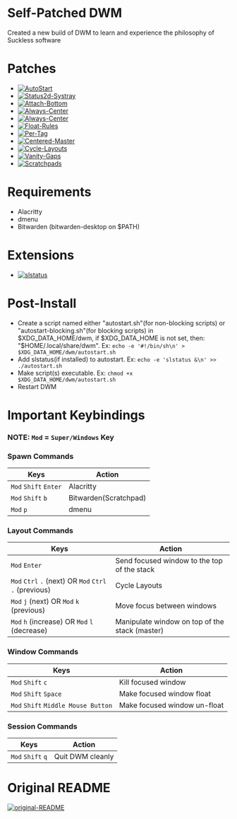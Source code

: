 # Self-Patched DWM
Created a new build of DWM to learn and experience the philosophy of Suckless software

# Patches
- [![AutoStart](https://img.shields.io/badge/DWM-AutoStart-blue)](https://dwm.suckless.org/patches/autostart/)
- [![Status2d-Systray](https://img.shields.io/badge/DWM-Status2D(With%20System%20Tray)-blue)](https://dwm.suckless.org/patches/status2d/)
- [![Attach-Bottom](https://img.shields.io/badge/DWM-Attach%20Bottom-blue)](https://dwm.suckless.org/patches/attachbottom/)
- [![Always-Center](https://img.shields.io/badge/DWM-Always%20Center-blue)](https://dwm.suckless.org/patches/alwayscenter/)
- [![Always-Center](https://img.shields.io/badge/DWM-Always%20Center-blue)](https://dwm.suckless.org/patches/alwayscenter/)
- [![Float-Rules](https://img.shields.io/badge/DWM-Float%20Rules-blue)](https://dwm.suckless.org/patches/floatrules/)
- [![Per-Tag](https://img.shields.io/badge/DWM-Per%20Tag-blue)](https://dwm.suckless.org/patches/pertag/)
- [![Centered-Master](https://img.shields.io/badge/DWM-Centered%20Master-blue)](https://dwm.suckless.org/patches/centeredmaster/)
- [![Cycle-Layouts](https://img.shields.io/badge/DWM-Cycle%20Layouts-blue)](https://dwm.suckless.org/patches/centeredmaster/)
- [![Vanity-Gaps](https://img.shields.io/badge/DWM-Vanity%20Gaps-blue)](https://dwm.suckless.org/patches/vanitygaps/)
- [![Scratchpads](https://img.shields.io/badge/DWM-Scratchpads-blue)](https://dwm.suckless.org/patches/scratchpads/)

# Requirements
- Alacritty
- dmenu
- Bitwarden (bitwarden-desktop on $PATH)

# Extensions
- [![slstatus](https://img.shields.io/badge/fpetros1-Custom%20slstatus-blue)](https://github.com/fpetros1/my-slstatus/)

# Post-Install
- Create a script named either "autostart.sh"(for non-blocking scripts) or "autostart-blocking.sh"(for blocking scripts) in $XDG_DATA_HOME/dwm, if $XDG_DATA_HOME is not set, then: "$HOME/.local/share/dwm". Ex: `echo -e '#!/bin/sh\n' > $XDG_DATA_HOME/dwm/autostart.sh`
- Add slstatus(if installed) to autostart. Ex: `echo -e 'slstatus &\n' >> ./autostart.sh`
- Make script(s) executable. Ex: `chmod +x $XDG_DATA_HOME/dwm/autostart.sh`
- Restart DWM

# Important Keybindings

### NOTE: `Mod` = `Super/Windows` Key

### Spawn Commands
| Keys                            | Action                 |
|---------------------------------|------------------------|
| `Mod` `Shift` `Enter`           | Alacritty              |
| `Mod` `Shift` `b`               | Bitwarden(Scratchpad)  |
| `Mod` `p`                       | dmenu                  |

### Layout Commands
| Keys                                                      | Action                                            |
|-----------------------------------------------------------|---------------------------------------------------|
| `Mod` `Enter`                                             | Send focused window to the top of the stack       |
| `Mod` `Ctrl` `.` (next) OR `Mod` `Ctrl` `.` (previous)    | Cycle Layouts                                     |
| `Mod` `j` (next) OR `Mod` `k` (previous)                  | Move focus between windows                        |
| `Mod` `h` (increase) OR `Mod` `l` (decrease)              | Manipulate window on top of the stack (master)    |

### Window Commands
| Keys                                              | Action                         |
|---------------------------------------------------|--------------------------------|
| `Mod` `Shift` `c`                                 | Kill focused window            |
| `Mod` `Shift` `Space`                             | Make focused window float      |
| `Mod` `Shift` `Middle Mouse Button`               | Make focused window un-float   |

### Session Commands
| Keys                            | Action                 |
|---------------------------------|------------------------|
| `Mod` `Shift` `q`               | Quit DWM cleanly       |

# Original README
[![original-README](https://img.shields.io/badge/README-Suckless-blue)](SUCKLESS.README)
